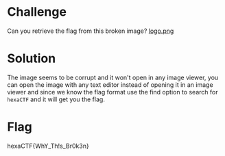 # Challenge
Can you retrieve the flag from this broken image?
[logo.png](./files/logo.png)

# Solution
The image seems to be corrupt and it won't open in any image viewer, you can open the image with any text editor instead of opening it in an image viewer and since we know the flag format use the find option to search for `hexaCTF` and it will get you the flag.

# Flag
hexaCTF{WhY_Th!s_Br0k3n}